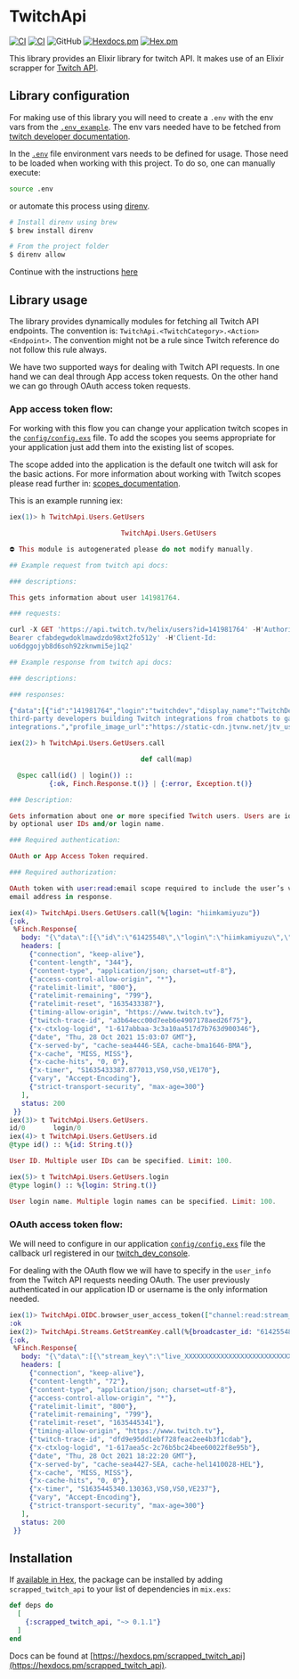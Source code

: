 # TwitchApi

[![CI](https://github.com/kamiyuzu/scrapped_twitch_api/actions/workflows/elixir_cd.yml/badge.svg)](https://github.com/kamiyuzu/twitch_api_scraper/actions/workflows/elixir_cd.yml/badge.svg)
[![CI](https://github.com/kamiyuzu/scrapped_twitch_api/actions/workflows/elixir_ci.yml/badge.svg)](https://github.com/kamiyuzu/twitch_api_scraper/actions/workflows/elixir_ci.yml/badge.svg)
![GitHub](https://img.shields.io/github/license/kamiyuzu/twitch_api_scraper)
[![Hexdocs.pm](https://img.shields.io/badge/hexdocs-online-blue)](https://hexdocs.pm/scrapped_twitch_api/)
[![Hex.pm](https://img.shields.io/hexpm/v/scrapped_twitch_api.svg)](https://hex.pm/packages/scrapped_twitch_api)
<!--- [![Hex.pm Downloads](https://img.shields.io/hexpm/dt/scrapped_twitch_api)](https://hex.pm/packages/scrapped_twitch_api) -->

This library provides an Elixir library for twitch API. It makes use of an Elixir scrapper for [Twitch API](https://github.com/kamiyuzu/twitch_api_scraper).

## Library configuration

For making use of this library you will need to create a `.env` with the env vars from the [`.env_example`](.env_example). The env vars needed have to be fetched from [twitch developer documentation](https://dev.twitch.tv/docs/api).

In the [`.env`](.env) file environment vars needs to be defined for usage. Those need to be loaded when working with this project. To do so, one can manually execute:

```bash
source .env
```

or automate this process using [direnv](https://direnv.net/).

```bash
# Install direnv using brew
$ brew install direnv

# From the project folder
$ direnv allow
```

Continue with the instructions [here](https://github.com/direnv/direnv#setup)

## Library usage

The library provides dynamically modules for fetching all Twitch API endpoints. The convention is: `TwitchApi.<TwitchCategory>.<Action><Endpoint>`. The convention might not be a rule since Twitch reference do not follow this rule always.

We have two supported ways for dealing with Twitch API requests. In one hand we can deal through App access token requests. On the other hand we can go through OAuth access token requests.

### App access token flow:

For working with this flow you can change your application twitch scopes in the [`config/config.exs`](config/config.exs) file.
To add the scopes you seems appropriate for your application just add them into the existing list of scopes.

The scope added into the application is the default one twitch will ask for the basic actions. For more information about working with Twitch scopes please read further in: [scopes_documentation](https://dev.twitch.tv/docs/authentication/#scopes).

This is an example running iex:

```elixir
iex(1)> h TwitchApi.Users.GetUsers

                            TwitchApi.Users.GetUsers                            

⛔ This module is autogenerated please do not modify manually.

## Example request from twitch api docs:

### descriptions:

This gets information about user 141981764.

### requests:

curl -X GET 'https://api.twitch.tv/helix/users?id=141981764' -H'Authorization:
Bearer cfabdegwdoklmawdzdo98xt2fo512y' -H'Client-Id:
uo6dggojyb8d6soh92zknwmi5ej1q2'

## Example response from twitch api docs:

### descriptions:

### responses:

{"data":[{"id":"141981764","login":"twitchdev","display_name":"TwitchDev","type":"","broadcaster_type":"partner","description":"Supporting
third-party developers building Twitch integrations from chatbots to game
integrations.","profile_image_url":"https://static-cdn.jtvnw.net/jtv_user_pictures/8a6381c7-d0c0-4576-b179-38bd5ce1d6af-profile_image-300x300.png","offline_image_url":"https://static-cdn.jtvnw.net/jtv_user_pictures/3f13ab61-ec78-4fe6-8481-8682cb3b0ac2-channel_offline_image-1920x1080.png","view_count":5980557,"email":"not-real@email.com","created_at":"2016-12-14T20:32:28Z"}]}

iex(2)> h TwitchApi.Users.GetUsers.call

                                 def call(map)                                  

  @spec call(id() | login()) ::
          {:ok, Finch.Response.t()} | {:error, Exception.t()}

### Description:

Gets information about one or more specified Twitch users. Users are identified
by optional user IDs and/or login name.

### Required authentication:

OAuth or App Access Token required.

### Required authorization:

OAuth token with user:read:email scope required to include the user’s verified
email address in response.

iex(4)> TwitchApi.Users.GetUsers.call(%{login: "hiimkamiyuzu"})
{:ok,
 %Finch.Response{
   body: "{\"data\":[{\"id\":\"61425548\",\"login\":\"hiimkamiyuzu\",\"display_name\":\"hiimkamiyuzu\",\"type\":\"\",\"broadcaster_type\":\"\",\"description\":\"\",\"profile_image_url\":\"https://static-cdn.jtvnw.net/user-default-pictures-uv/294c98b5-e34d-42cd-a8f0-140b72fba9b0-profile_image-300x300.png\",\"offline_image_url\":\"\",\"view_count\":56,\"created_at\":\"2014-04-22T20:21:11Z\"}]}",
   headers: [
     {"connection", "keep-alive"},
     {"content-length", "344"},
     {"content-type", "application/json; charset=utf-8"},
     {"access-control-allow-origin", "*"},
     {"ratelimit-limit", "800"},
     {"ratelimit-remaining", "799"},
     {"ratelimit-reset", "1635433387"},
     {"timing-allow-origin", "https://www.twitch.tv"},
     {"twitch-trace-id", "a3b64ecc00d7eeb6e4907178aed26f75"},
     {"x-ctxlog-logid", "1-617abbaa-3c3a10aa517d7b763d900346"},
     {"date", "Thu, 28 Oct 2021 15:03:07 GMT"},
     {"x-served-by", "cache-sea4446-SEA, cache-bma1646-BMA"},
     {"x-cache", "MISS, MISS"},
     {"x-cache-hits", "0, 0"},
     {"x-timer", "S1635433387.877013,VS0,VS0,VE170"},
     {"vary", "Accept-Encoding"},
     {"strict-transport-security", "max-age=300"}
   ],
   status: 200
 }}
iex(3)> t TwitchApi.Users.GetUsers.                            
id/0       login/0    
iex(4)> t TwitchApi.Users.GetUsers.id
@type id() :: %{id: String.t()}

User ID. Multiple user IDs can be specified. Limit: 100.

iex(5)> t TwitchApi.Users.GetUsers.login
@type login() :: %{login: String.t()}

User login name. Multiple login names can be specified. Limit: 100.
```

### OAuth access token flow:

We will need to configure in our application [`config/config.exs`](config/config.exs) file the callback url registered in our [twitch_dev_console](https://dev.twitch.tv/console).

For dealing with the OAuth flow we will have to specify in the `user_info` from the Twitch API requests needing OAuth. The user previously authenticated in our application ID or username is the only information needed.

```elixir
iex(1)> TwitchApi.OIDC.browser_user_access_token(["channel:read:stream_key"])
:ok
iex(2)> TwitchApi.Streams.GetStreamKey.call(%{broadcaster_id: "61425548"}, %{user_name: "hiimkamiyuzu"}) 
{:ok,
 %Finch.Response{
   body: "{\"data\":[{\"stream_key\":\"live_XXXXXXXXXXXXXXXXXXXXXXXXXXXXXXXXXXXXXXX\"}]}",
   headers: [
     {"connection", "keep-alive"}, 
     {"content-length", "72"},
     {"content-type", "application/json; charset=utf-8"},
     {"access-control-allow-origin", "*"},
     {"ratelimit-limit", "800"},
     {"ratelimit-remaining", "799"},
     {"ratelimit-reset", "1635445341"},
     {"timing-allow-origin", "https://www.twitch.tv"},
     {"twitch-trace-id", "dfd9e95dd1ebf728feac2ee4b3f1cdab"},
     {"x-ctxlog-logid", "1-617aea5c-2c76b5bc24bee60022f8e95b"},
     {"date", "Thu, 28 Oct 2021 18:22:20 GMT"},
     {"x-served-by", "cache-sea4427-SEA, cache-hel1410028-HEL"},
     {"x-cache", "MISS, MISS"},
     {"x-cache-hits", "0, 0"},
     {"x-timer", "S1635445340.130363,VS0,VS0,VE237"},
     {"vary", "Accept-Encoding"},
     {"strict-transport-security", "max-age=300"}
   ],
   status: 200
 }}
```

## Installation

If [available in Hex](https://hex.pm/docs/publish), the package can be installed
by adding `scrapped_twitch_api` to your list of dependencies in `mix.exs`:

```elixir
def deps do
  [
    {:scrapped_twitch_api, "~> 0.1.1"}
  ]
end
```

Docs can be found at [https://hexdocs.pm/scrapped_twitch_api](https://hexdocs.pm/scrapped_twitch_api).

